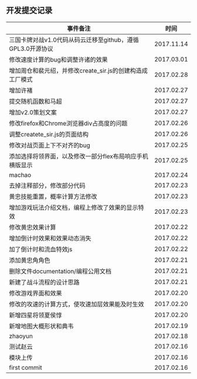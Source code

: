 ## 开发提交记录
|事件备注|时间|
|--|--|
|三国卡牌对战v1.0代码从码云迁移至github，遵循GPL3.0开源协议|2017.11.14|
|修改速度计算的bug和调整许诸的效果|2017.03.01|
|增加周仓和裴元绍，并修改create_sir.js的创建构造成工厂模式|2017.02.28|
|增加许褚|2017.02.27|
|提交随机函数和马超|2017.02.27|
|增加v2.0策划文案|2017.02.27|
|修改firefox和Chrome浏览器div占高度的问题|2017.02.26|
|调整createte_sir.js的页面结构|2017.02.26|
|修改对战页面上下不对齐的bug|2017.02.25|
|添加选择将领界面，以及修改一部分flex布局响应手机横版显示|2017.02.25|
|machao|2017.02.24|
|去掉注释部分，修改部分代码|2017.02.23|
|黄忠技能重置，概率计算方法修改|2017.02.23|
|增加游戏玩法介绍文档，编程上修改了效果的显示特效|2017.02.23|
|修改黄忠效果计算|2017.02.22|
|增加倒计时效果和效果动态消失|2017.02.22|
|加了倒计时和流血特效js|2017.02.22|
|添加黄忠角角色|2017.02.21|
|删除文件documentation/编程公用文档|2017.02.21|
|新建了战斗流程的设计思路|2017.02.21|
|修改游戏界面和效果|2017.02.20|
|修改的攻速的计算方式，使攻速加层效果能及时生效|2017.02.20|
|新增四星将领夏侯惇|2017.02.20|
|新增地图大概形状和典韦|2017.02.19|
|zhaoyun|2017.02.18|
|测试赵云|2017.02.16|
|模块上传|2017.02.16|
|first commit|2017.02.16|